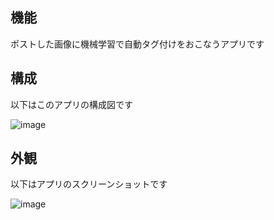 ## 機能

ポストした画像に機械学習で自動タグ付けをおこなうアプリです

## 構成

以下はこのアプリの構成図です

![image](https://github.com/reg77777/image-share/assets/29976655/810225d4-964c-46b2-91f7-4a8fa9aca44a)

## 外観

以下はアプリのスクリーンショットです

![image](https://github.com/reg77777/image-share/assets/29976655/d716913e-8653-4f3b-b771-293a5808127a)

